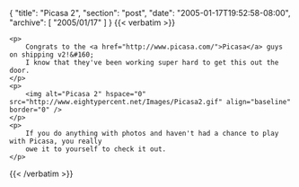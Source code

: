 {
  "title": "Picasa 2",
  "section": "post",
  "date": "2005-01-17T19:52:58-08:00",
  "archive": [
    "2005/01/17"
  ]
}
{{< verbatim >}}

    <p>
        Congrats to the <a href="http://www.picasa.com/">Picasa</a> guys on shipping v2!&#160;
        I know that they've been working super hard to get this out the door.
    </p>
    <p>
        <img alt="Picasa 2" hspace="0" src="http://www.eightypercent.net/Images/Picasa2.gif" align="baseline" border="0" />
    </p>
    <p>
        If you do anything with photos and haven't had a chance to play with Picasa, you really
        owe it to yourself to check it out.
    </p>

{{< /verbatim >}}
